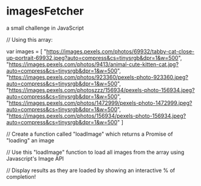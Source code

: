 # imagesFetcher
a small challenge in JavaScript

// Using this array:

var images = [
"https://images.pexels.com/photos/69932/tabby-cat-close-up-portrait-69932.jpeg?auto=compress&cs=tinysrgb&dpr=1&w=500",
"https://images.pexels.com/photos/9413/animal-cute-kitten-cat.jpg?auto=compress&cs=tinysrgb&dpr=1&w=500",
"https://images.pexels.com/photos/923360/pexels-photo-923360.jpeg?auto=compress&cs=tinysrgb&dpr=1&w=500",
"https://images.pexels.com/photoszzz/156934/pexels-photo-156934.jpeg?auto=compress&cs=tinysrgb&dpr=1&w=500",
"https://images.pexels.com/photos/1472999/pexels-photo-1472999.jpeg?auto=compress&cs=tinysrgb&dpr=1&w=500",
"https://images.pexels.com/photos/156934/pexels-photo-156934.jpeg?auto=compress&cs=tinysrgb&dpr=1&w=500"
]

// Create a function called "loadImage" which returns a Promise of "loading" an image

// Use this "loadImage" function to load all images from the array using Javascript's Image API

// Display results as they are loaded by showing an interactive % of completion!
